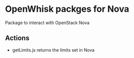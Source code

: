 # OpenWhisk packges for Nova
Package to interact with OpenStack Nova

## Actions
  - getLimits.js  returns the limits set in Nova
